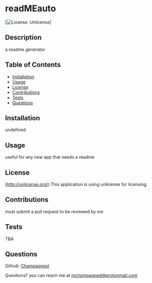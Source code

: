 # readMEauto
  [![License: Unlicense](https://img.shields.io/badge/license-Unlicense-blue.svg)]

  ## Description
  a readme generator

  ## Table of Contents
  * [Installation](#installation)
  * [Usage](#usage)
  * [License](#license)
  * [Contributions](#contributions)
  * [Tests](#tests)
  * [Questions](#questions)
  
  ## Installation
  undefined

  ## Usage
  useful for any new app that needs a readme

  ## License
  (http://unlicense.org/)
   This application is using unlicense for licensing. 

  ## Contributions
  must submit a pull request to be reviewed by me

  ## Tests
  TBA

  ## Questions
  Github: [Champagnest](https://github.com/Champagnest/)

  Questions? you can reach me at mchampagned@protonmail.com


